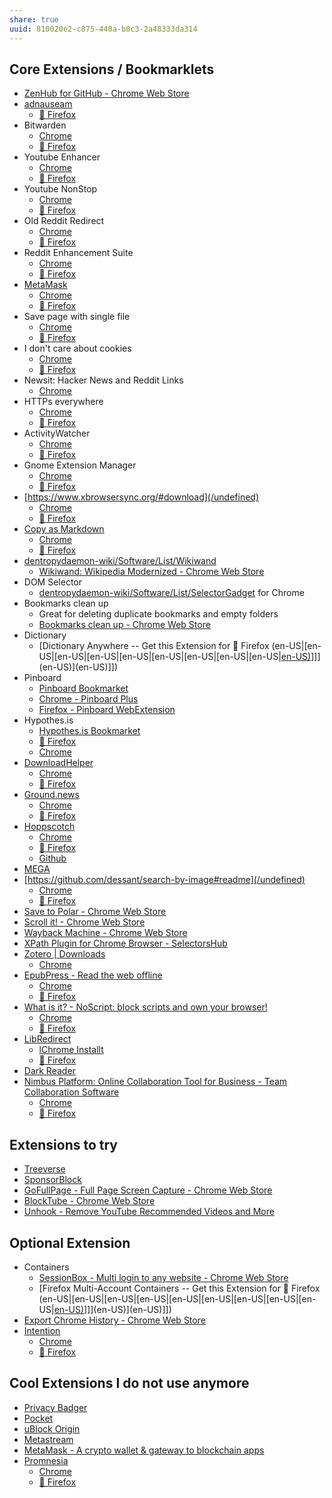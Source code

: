 ```yaml
---
share: true
uuid: 810020e2-c875-440a-b0c3-2a48333da314
---
```


## Core Extensions / Bookmarklets

* [ZenHub for GitHub - Chrome Web Store](https://chrome.google.com/webstore/detail/zenhub-for-github/ogcgkffhplmphkaahpmffcafajaocjbd)
* [adnauseam](https://adnauseam.io/)
  * [🦊 Firefox](https://addons.mozilla.org/en-US/firefox/addon/adnauseam/)
* Bitwarden
  * [Chrome](https://chrome.google.com/webstore/detail/bitwarden-free-password-m/nngceckbapebfimnlniiiahkandclblb)
  * [🦊 Firefox](https://addons.mozilla.org/en-US/firefox/addon/bitwarden-password-manager/)
* Youtube Enhancer
  * [Chrome](https://chrome.google.com/webstore/detail/enhancer-for-youtube/ponfpcnoihfmfllpaingbgckeeldkhle)
  * [🦊 Firefox](https://addons.mozilla.org/en-US/firefox/addon/enhancer-for-youtube/)
* Youtube NonStop
  * [Chrome](https://chrome.google.com/webstore/detail/youtube-nonstop/nlkaejimjacpillmajjnopmpbkbnocid)
  * [🦊 Firefox](https://addons.mozilla.org/en-US/firefox/addon/youtube-nonstop/)
* Old Reddit Redirect
  * [Chrome](https://chrome.google.com/webstore/detail/old-reddit-redirect/dneaehbmnbhcippjikoajpoabadpodje)
  * [🦊 Firefox](https://addons.mozilla.org/en-US/firefox/addon/old-reddit-redirect/)
* Reddit Enhancement Suite
  * [Chrome](https://chrome.google.com/webstore/detail/reddit-enhancement-suite/kbmfpngjjgdllneeigpgjifpgocmfgmb)
  * [🦊 Firefox](https://addons.mozilla.org/en-US/firefox/addon/reddit-enhancement-suite/)
* [MetaMask](https://metamask.io/download.html)
  * [Chrome](https://chrome.google.com/webstore/detail/metamask/nkbihfbeogaeaoehlefnkodbefgpgknn?hl=en)
  * [🦊 Firefox](https://addons.mozilla.org/en-US/firefox/addon/ether-metamask/)
* Save page with single file
  * [Chrome](https://chrome.google.com/webstore/detail/singlefile/mpiodijhokgodhhofbcjdecpffjipkle)
  * [🦊 Firefox](https://addons.mozilla.org/en-US/firefox/addon/single-file/)
* I don't care about cookies
  * [Chrome](https://chrome.google.com/webstore/detail/i-dont-care-about-cookies/fihnjjcciajhdojfnbdddfaoknhalnja)
  * [🦊 Firefox](https://addons.mozilla.org/en-US/firefox/addon/i-dont-care-about-cookies/)
* Newsit: Hacker News and Reddit Links
  * [Chrome](https://chrome.google.com/webstore/detail/newsit-hacker-news-and-re/nngjdplpkehilhcinpccdbkjaknkkifl)
* HTTPs everywhere
  * [Chrome](https://chrome.google.com/webstore/detail/https-everywhere/gcbommkclmclpchllfjekcdonpmejbdp)
  * [🦊 Firefox](https://addons.mozilla.org/en-US/firefox/addon/newsit-hnews-and-reddit-links/)
* ActivityWatcher
  * [Chrome](https://chrome.google.com/webstore/detail/activitywatch-web-watcher/nglaklhklhcoonedhgnpgddginnjdadi)
  * [🦊 Firefox](https://addons.mozilla.org/en-US/firefox/addon/aw-watcher-web/)
* Gnome Extension Manager
  * [Chrome](https://chrome.google.com/webstore/detail/gnome-shell-integration/gphhapmejobijbbhgpjhcjognlahblep/)
  * [🦊 Firefox](https://addons.mozilla.org/en-US/firefox/addon/gnome-shell-integration/)
* [https://www.xbrowsersync.org/#download](/undefined)
  * [Chrome](https://chrome.google.com/webstore/detail/xbrowsersync/lcbjdhceifofjlpecfpeimnnphbcjgnc)
  * [🦊 Firefox](https://addons.mozilla.org/en-GB/firefox/addon/xbs/)
* [Copy as Markdown](https://github.com/yorkxin/copy-as-markdown)
  * [Chrome](https://chrome.google.com/webstore/detail/copy-as-markdown/fkeaekngjflipcockcnpobkpbbfbhmdn?hl=en)
  * [🦊 Firefox](https://github.com/yorkxin/copy-as-markdown)
* [dentropydaemon-wiki/Software/List/Wikiwand](/undefined)
	* [Wikiwand: Wikipedia Modernized - Chrome Web Store](https://chrome.google.com/webstore/detail/wikiwand-wikipedia-modern/emffkefkbkpkgpdeeooapgaicgmcbolj/related)
* DOM Selector
	* [dentropydaemon-wiki/Software/List/SelectorGadget](/undefined) for Chrome
* Bookmarks clean up
	* Great for deleting duplicate bookmarks and empty folders
	* [Bookmarks clean up - Chrome Web Store](https://chrome.google.com/webstore/detail/bookmarks-clean-up/oncbjlgldmiagjophlhobkogeladjijl/related?hl=en)
* Dictionary
  * [Dictionary Anywhere -- Get this Extension for 🦊 Firefox (en-US|[en-US|[en-US|[en-US|[en-US|[en-US|[en-US|[en-US|[en-US|[en-US)](/undefined)]]](en-US)](en-US)]])
* Pinboard
  * [Pinboard Bookmarket](https://pinboard.in/howto/)
  * [Chrome - Pinboard Plus](https://chrome.google.com/webstore/detail/pinboard-plus/mphdppdgoagghpmmhodmfajjlloijnbd)
  * [Firefox - Pinboard WebExtension](https://addons.mozilla.org/en-US/firefox/addon/pinboard-webextension/)
* Hypothes.is
  * [Hypothes.is Bookmarket](https://web.hypothes.is/start/)
  * [🦊 Firefox](https://addons.mozilla.org/en-US/firefox/addon/unofficial-hypothesis)
  * [Chrome](https://chrome.google.com/webstore/detail/hypothesis-web-pdf-annota/bjfhmglciegochdpefhhlphglcehbmek)
* [DownloadHelper](https://www.downloadhelper.net/)
  * [Chrome](https://chrome.google.com/webstore/detail/video-downloadhelper/lmjnegcaeklhafolokijcfjliaokphfk)
  * [🦊 Firefox](https://addons.mozilla.org/en-US/firefox/addon/video-downloadhelper/)
* [Ground.news](https://ground.news/extension)
  * [Chrome](https://chrome.google.com/webstore/detail/ground-news-bias-checker/agleiimpggapjekcdhdjbmegjbbkleie)
  * [🦊 Firefox](https://addons.mozilla.org/en-US/firefox/addon/ground-news-bias-checker/)
* [Hoppscotch](https://hoppscotch.io/)
  * [Chrome](https://chrome.google.com/webstore/detail/hoppscotch-browser-extens/amknoiejhlmhancpahfcfcfhllgkpbld)
  * [🦊 Firefox](https://addons.mozilla.org/en-US/firefox/addon/hoppscotch/)
  * [Github](https://github.com/hoppscotch/hoppscotch)
* [MEGA](https://mega.io/extensions)
* [https://github.com/dessant/search-by-image#readme](/undefined)
  * [Chrome](https://chrome.google.com/webstore/detail/search-by-image/cnojnbdhbhnkbcieeekonklommdnndci)
  * [🦊 Firefox](https://addons.mozilla.org/en-US/firefox/addon/search_by_image/)
* [Save to Polar - Chrome Web Store](https://chrome.google.com/webstore/detail/save-to-polar/jkfdkjomocoaljglgddnmhcbolldcafd)
* [Scroll it! - Chrome Web Store](https://chrome.google.com/webstore/detail/scroll-it/nlndoolndemidhlomaokpfbicfnjeeed)
* [Wayback Machine - Chrome Web Store](https://chrome.google.com/webstore/detail/wayback-machine/fpnmgdkabkmnadcjpehmlllkndpkmiak)
* [XPath Plugin for Chrome Browser - SelectorsHub](https://selectorshub.com/selectorshub/)
* [Zotero | Downloads](https://www.zotero.org/download/)
  * [Chrome](https://chrome.google.com/webstore/detail/zotero-connector/ekhagklcjbdpajgpjgmbionohlpdbjgc)
* [EpubPress - Read the web offline](https://epub.press/)
  * [Chrome](https://chrome.google.com/webstore/detail/epubpress-read-the-web-of/pnhdnpnnffpijjbnhnipkehhibchdeok)
  * [🦊 Firefox](https://addons.mozilla.org/en-US/firefox/addon/epub-read-the-web-offline/)
* [What is it? - NoScript: block scripts and own your browser!](https://noscript.net/)
	* [Chrome](https://chrome.google.com/webstore/detail/noscript/doojmbjmlfjjnbmnoijecmcbfeoakpjm/)
	* [🦊 Firefox](https://addons.mozilla.org/en-US/firefox/addon/noscript/)
* [LibRedirect](https://libredirect.github.io/index.html)
	* [lChrome Installt](https://github.com/libredirect/libredirect/blob/master/chromium.md)
	* [🦊 Firefox](https://addons.mozilla.org/en-US/firefox/addon/libredirect/)
* [Dark Reader](https://darkreader.org/)
* [Nimbus Platform: Online Collaboration Tool for Business - Team Collaboration Software](https://nimbusweb.me/)
	* [Chrome](https://chrome.google.com/webstore/detail/nimbus-screenshot-screen/bpconcjcammlapcogcnnelfmaeghhagj/related)
	* [🦊 Firefox](https://addons.mozilla.org/en-US/firefox/addon/nimbus-screenshot/)

## Extensions to try

* [Treeverse](https://treeverse.app/)
* [SponsorBlock](https://sponsor.ajay.app/)
* [GoFullPage - Full Page Screen Capture - Chrome Web Store](https://chrome.google.com/webstore/detail/gofullpage-full-page-scre/fdpohaocaechififmbbbbbknoalclacl)
* [BlockTube - Chrome Web Store](https://chrome.google.com/webstore/detail/blocktube/bbeaicapbccfllodepmimpkgecanonai)
* [Unhook - Remove YouTube Recommended Videos and More](https://unhook.app/)

## Optional Extension
* Containers
  * [SessionBox - Multi login to any website - Chrome Web Store](https://chrome.google.com/webstore/detail/sessionbox-multi-login-to/megbklhjamjbcafknkgmokldgolkdfig)
  * [Firefox Multi-Account Containers -- Get this Extension for 🦊 Firefox (en-US|[en-US|[en-US|[en-US|[en-US|[en-US|[en-US|[en-US|[en-US|[en-US)](/undefined)]]](en-US)](en-US)]])
* [Export Chrome History - Chrome Web Store](https://chrome.google.com/webstore/detail/export-chrome-history/dihloblpkeiddiaojbagoecedbfpifdj/related)
* [Intention](https://www.getintention.com/)
  * [Chrome](https://chrome.google.com/webstore/detail/intention/dladanhaondcgpahgiflodhckhoeohoe)
  * [🦊 Firefox](https://addons.mozilla.org/en-US/firefox/addon/intention/)

## Cool Extensions I do not use anymore
* [Privacy Badger](https://privacybadger.org/)
* [Pocket](https://getpocket.com/)
* [uBlock Origin](https://github.com/gorhill/uBlock)
* [Metastream](https://getmetastream.com/)
* [MetaMask - A crypto wallet & gateway to blockchain apps](https://metamask.io/)
* [Promnesia](https://beepb00p.xyz/promnesia.html)
  * [Chrome](https://chrome.google.com/webstore/detail/promnesia/kdmegllpofldcpaclldkopnnjjljoiio)
  * [🦊 Firefox](https://addons.mozilla.org/en-US/firefox/addon/promnesia/)
